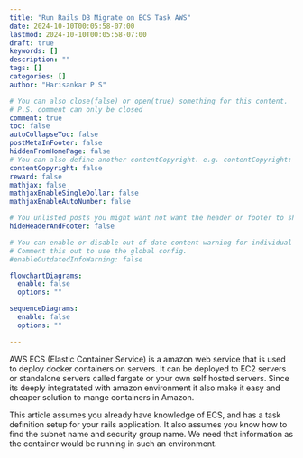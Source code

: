 ```yaml
---
title: "Run Rails DB Migrate on ECS Task AWS"
date: 2024-10-10T00:05:58-07:00
lastmod: 2024-10-10T00:05:58-07:00
draft: true
keywords: []
description: ""
tags: []
categories: []
author: "Harisankar P S"

# You can also close(false) or open(true) something for this content.
# P.S. comment can only be closed
comment: true
toc: false
autoCollapseToc: false
postMetaInFooter: false
hiddenFromHomePage: false
# You can also define another contentCopyright. e.g. contentCopyright: "This is another copyright."
contentCopyright: false
reward: false
mathjax: false
mathjaxEnableSingleDollar: false
mathjaxEnableAutoNumber: false

# You unlisted posts you might want not want the header or footer to show
hideHeaderAndFooter: false

# You can enable or disable out-of-date content warning for individual post.
# Comment this out to use the global config.
#enableOutdatedInfoWarning: false

flowchartDiagrams:
  enable: false
  options: ""

sequenceDiagrams:
  enable: false
  options: ""

---
```


AWS ECS (Elastic Container Service) is a amazon web service that is used to deploy docker containers on servers. It can be deployed to EC2 servers or standalone servers called fargate or your own self hosted servers. Since its deeply integratated with amazon environment it also make it easy and cheaper solution to mange containers in Amazon.

This article assumes you already have knowledge of ECS, and has a task definition setup for your rails application. It also assumes you know how to find the subnet name and security group name. We need that information as the container would be running
in such an environment.





<!--more-->
